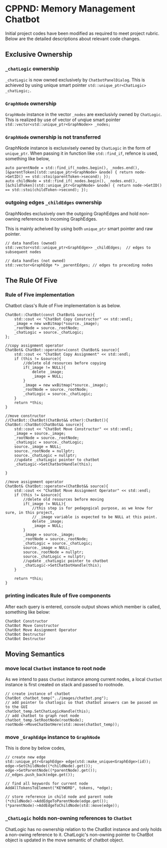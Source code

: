 # CPPND: Memory Management Chatbot

Initial project codes have been modified as required to meet project rubric. Below are the detailed descriptions about relevant code changes.

## Exclusive Ownership

### `_chatLogic` ownership

`_chatLogic` is now owned exclusively by `ChatbotPanelDialog`. This is achieved by using unique smart pointer `std::unique_ptr<ChatLogic> _chatLogic;`.

### `GraphNode` ownership

`GraphNode` instance in the vector `_nodes` are execlusivly owned by `ChatLogic`. This is realized by use of vector of unqiue smart pointer `std::vector<std::unique_ptr<GraphNode>> _nodes;`

### `GraphNode` ownership is not transferred

GraphNode instance is  exclusvisely owned by `ChatLogic` in the form of `unique_ptr`. When passing it in function like `std::find_if`, refence is used, something like below,

```
auto parentNode = std::find_if(_nodes.begin(), _nodes.end(), [&parentToken](std::unique_ptr<GraphNode> &node) { return node->GetID() == std::stoi(parentToken->second); });
auto childNode = std::find_if(_nodes.begin(), _nodes.end(), [&childToken](std::unique_ptr<GraphNode> &node) { return node->GetID() == std::stoi(childToken->second); });
```

### outgoing edges `_childEdges` ownership

GraphNodes exclusively own the outgoing GraphEdges and hold non-owning references to incoming GraphEdges.

This is mainly acheived by using both `unique_ptr` smart pointer and raw pointer. 

```
// data handles (owned)
std::vector<std::unique_ptr<GraphEdge>> _childEdges;  // edges to subsequent nodes

// data handles (not owned)
std::vector<GraphEdge *> _parentEdges; // edges to preceding nodes 
```


## The Rule Of Five



### Rule of Five implementation

Chatbot class's Rule of Five implementation is as below. 


```
ChatBot::ChatBot(const ChatBot& source){
	std::cout << "ChatBot Copy Constructor" << std::endl;
	_image = new wxBitmap(*source._image);
	_rootNode = source._rootNode;
	_chatLogic = source._chatLogic;
};

//copy assignment operator
ChatBot& ChatBot::operator=(const ChatBot& source){
	std::cout << "ChatBot Copy Assignment" << std::endl;
	if (this != &source){
		//delete old resources before copying
		if(_image != NULL){
			delete _image;
			_image = NULL;
		}
		_image = new wxBitmap(*source._image);
		_rootNode = source._rootNode;
		_chatLogic = source._chatLogic;
	}
	return *this;
}

//move constructor
//ChatBot::ChatBot(ChatBot&& other):ChatBot(){
ChatBot::ChatBot(ChatBot&& source){
	std::cout << "ChatBot Move Constructor" << std::endl;
	_image = source._image;
	_rootNode = source._rootNode;
	_chatLogic = source._chatLogic;
	source._image = NULL;
	source._rootNode = nullptr;
	source._chatLogic = nullptr;
	//update _chatLogic pointer to chatbot
	_chatLogic->SetChatbotHandle(this);

}

//move assignment operator
ChatBot& ChatBot::operator=(ChatBot&& source){
	std::cout << "ChatBot Move Assignment Operator" << std::endl;
	if (this != &source){
		//delete old resources before moving
		if(_image != NULL){
			//this step is for pedagogical purpose, as we know for sure, in this project,
			// _image variable is expected to be NULL at this point.
			delete _image;
			_image = NULL;
		}
		_image = source._image;
		_rootNode = source._rootNode;
		_chatLogic = source._chatLogic;
		source._image = NULL;
		source._rootNode = nullptr;
		source._chatLogic = nullptr;
		//update _chatLogic pointer to chatbot
		_chatLogic->SetChatbotHandle(this);
	}

	return *this;
}
```

### printing indicates Rule of five components

After each query is entered, console output shows which member is called, something like below:

```
ChatBot Constructor
ChatBot Move Constructor
ChatBot Move Assignment Operator
ChatBot Destructor
ChatBot Destructor 
```


## Moving Semantics


### move local `Chatbot` instance to root node

As we intend to pass `Chatbot` instance among current nodes, a local `Chatbot` instance is first created on stack and passed to rootnode.

```
// create instance of chatbot
ChatBot chatbot_temp("../images/chatbot.png");
// add pointer to chatlogic so that chatbot answers can be passed on to the GUI
chatbot_temp.SetChatLogicHandle(this);
// add chatbot to graph root node
chatbot_temp.SetRootNode(rootNode);
rootNode->MoveChatbotHere(std::move(chatbot_temp));
```

### move `_GraphEdge` instance to `GraphNode`
This is done by below codes,

```
// create new edge
std::unique_ptr<GraphEdge> edge(std::make_unique<GraphEdge>(id));
edge->SetChildNode((*childNode).get());
edge->SetParentNode((*parentNode).get());
//_edges.push_back(edge.get());

// find all keywords for current node
AddAllTokensToElement("KEYWORD", tokens, *edge);

// store reference in child node and parent node
(*childNode)->AddEdgeToParentNode(edge.get());
(*parentNode)->AddEdgeToChildNode(std::move(edge));
```




### `_ChatLogic` holds non-owning references to `Chatbot`

ChatLogic has no ownership relation to the ChatBot instance and only holds a non-owing reference to it. ChatLogic's non-owning pointer to ChatBot object is updated in the move semantic of chatbot object.


